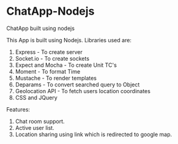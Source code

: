 # ChatApp-Nodejs
ChatApp built using nodejs

This App is built using Nodejs.
Libraries used are:
1. Express - To create server
2. Socket.io - To create sockets
3. Expect and Mocha - To create Unit TC's
4. Moment - To format Time
5. Mustache - To render templates 
6. Deparams - To convert searched query to Object
7. Geolocation API - To fetch users location coordinates
8. CSS and JQuery

Features:
1. Chat room support.
2. Active user list.
3. Location sharing using link which is redirected to google map.


